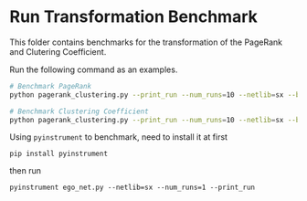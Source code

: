 # Run Transformation Benchmark

This folder contains benchmarks for the transformation of the PageRank and Clutering Coefficient.

Run the following command as an examples.

```sh
# Benchmark PageRank
python pagerank_clustering.py --print_run --num_runs=10 --netlib=sx --bench_task=page

# Benchmark Clustering Coefficient
python pagerank_clustering.py --print_run --num_runs=10 --netlib=sx --bench_task=cluster
```

Using `pyinstrument` to benchmark, need to install it at first
```
pip install pyinstrument
```
then run
```
pyinstrument ego_net.py --netlib=sx --num_runs=1 --print_run
```